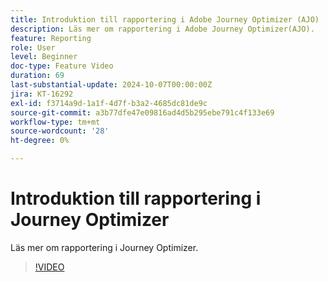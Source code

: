 ```yaml
---
title: Introduktion till rapportering i Adobe Journey Optimizer (AJO)
description: Läs mer om rapportering i Adobe Journey Optimizer(AJO).
feature: Reporting
role: User
level: Beginner
doc-type: Feature Video
duration: 69
last-substantial-update: 2024-10-07T00:00:00Z
jira: KT-16292
exl-id: f3714a9d-1a1f-4d7f-b3a2-4685dc81de9c
source-git-commit: a3b77dfe47e09816ad4d5b295ebe791c4f133e69
workflow-type: tm+mt
source-wordcount: '28'
ht-degree: 0%

---
```


# Introduktion till rapportering i Journey Optimizer

Läs mer om rapportering i Journey Optimizer.

>[!VIDEO](https://video.tv.adobe.com/v/3432673/?learn=on)
